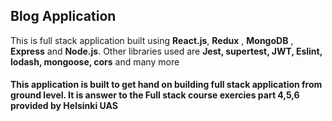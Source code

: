 <h2>Blog Application</h2>
<p>This is full stack application built using <strong>React.js</strong>, <strong>Redux</strong> , <strong>MongoDB</strong> , <strong>Express</strong> and <strong>Node.js</strong>. Other libraries used are <strong>Jest, supertest, JWT, Eslint, lodash, mongoose, cors</strong> and many more  </p>

<h4>This application is built to get hand on building full stack application from ground level. It is answer to the Full stack course exercies part 4,5,6 provided by Helsinki UAS</h4>
